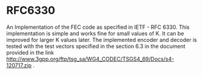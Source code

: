 RFC6330
=======

An Implementation of the FEC code as specified in IETF - RFC 6330. This implementation is simple and works fine for small values of K. It can be improved for larger K values later. The implemented encoder and decoder is tested with the test vectors specified in the section 6.3 in the document provided in the link http://www.3gpp.org/ftp/tsg_sa/WG4_CODEC/TSGS4_69/Docs/s4-120717.zip . 
